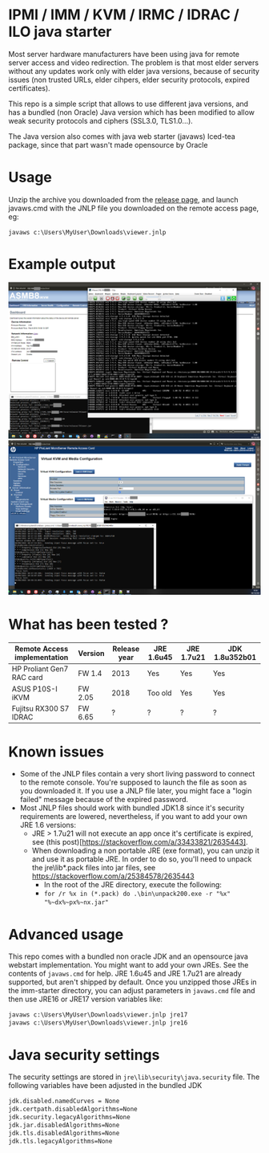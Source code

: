 # IPMI / IMM / KVM / IRMC / IDRAC / ILO java starter

Most server hardware manufacturers have been using java for remote server access and video redirection.
The problem is that most elder servers without any updates work only with elder java versions, because of security issues (non trusted URLs, elder cihpers, elder security protocols, expired certificates).

This repo is a simple script that allows to use different java versions, and has a bundled (non Oracle) Java version which has been modified to allow weak security protocols and ciphers (SSL3.0, TLS1.0...).

The Java version also comes with java web starter (javaws) Iced-tea package, since that part wasn't made opensource by Oracle

# Usage

Unzip the archive you downloaded from the [release page](https://github.com/netinvent/ipmi-starter/releases), and launch javaws.cmd with the JNLP file you downloaded on the remote access page, eg:
```
javaws c:\Users\MyUser\Downloads\viewer.jnlp
```

# Example output

![image](images/asus_ikvm8.png)
![image](images/hp_rac.png)

# What has been tested ?

| Remote Access implementation | Version    | Release year | JRE 1.6u45 | JRE 1.7u21 | JDK 1.8u352b01 |
|------------------------------|------------|--------------|------------|------------|----------------| 
| HP Proliant Gen7 RAC card    | FW 1.4     | 2013         | Yes        | Yes        | Yes            |
| ASUS P10S-I iKVM             | FW 2.05    | 2018         | Too old    | Yes        | Yes            |
| Fujitsu RX300 S7 IDRAC       | FW 6.65    | ?            | ?          | ?          | ?              |



# Known issues

- Some of the JNLP files contain a very short living password to connect to the remote console. You're supposed to launch the file as soon as you downloaded it. If you use a JNLP file later, you might face a "login failed" message because of the expired password.
- Most JNLP files should work with bundled JDK1.8 since it's security requirements are lowered, nevertheless, if you want to add your own JRE 1.6 versions:
   - JRE > 1.7u21 will not execute an app once it's certificate is expired, see (this post)[https://stackoverflow.com/a/33433821/2635443].
   - When downloading a non portable JRE (exe format), you can unzip it and use it as portable JRE. In order to do so, you'll need to unpack the jre\lib\*.pack files into jar files, see https://stackoverflow.com/a/25384578/2635443
      - In the root of the JRE directory, execute the following:
      - `for /r %x in (*.pack) do .\bin\unpack200.exe -r "%x" "%~dx%~px%~nx.jar"`

# Advanced usage

This repo comes with a bundled non oracle JDK and an opensource java webstart implementation.
You might want to add your own JREs. See the contents of `javaws.cmd` for help. JRE 1.6u45 and JRE 1.7u21 are already supported, but aren't shipped by default.
Once you unzipped those JREs in the imm-starter directory, you can adjust parameters in `javaws.cmd` file and then use JRE16 or JRE17 version variables like:
```
javaws c:\Users\MyUser\Downloads\viewer.jnlp jre17
javaws c:\Users\MyUser\Downloads\viewer.jnlp jre16
```

# Java security settings

The security settings are stored in `jre\lib\security\java.security` file.
The following variables have been adjusted in the bundled JDK
```
jdk.disabled.namedCurves = None
jdk.certpath.disabledAlgorithms=None
jdk.security.legacyAlgorithms=None
jdk.jar.disabledAlgorithms=None
jdk.tls.disabledAlgorithms=None
jdk.tls.legacyAlgorithms=None
```
